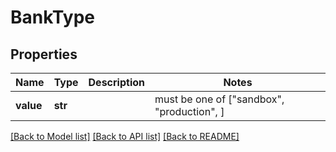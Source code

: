 # BankType


## Properties
Name | Type | Description | Notes
------------ | ------------- | ------------- | -------------
**value** | **str** |  |  must be one of ["sandbox", "production", ]

[[Back to Model list]](../README.md#documentation-for-models) [[Back to API list]](../README.md#documentation-for-api-endpoints) [[Back to README]](../README.md)


